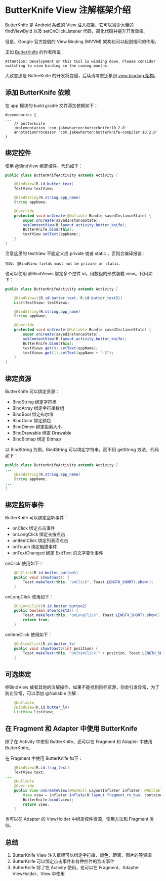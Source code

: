 # ButterKnife View 注解框架介绍

ButterKnife 是 Android 系统的 View 注入框架，它可以减少大量的 findViewById 以及 setOnClickListener 代码，简化代码并提升开发效率。

但是，Google 官方提倡的 View Binding (MVVM) 架构也可以起到相同的作用。

正如 [ButterKnife](https://github.com/JakeWharton/butterknife) 的作者所说：

```
Attention: Development on this tool is winding down. Please consider switching to view binding in the coming months.
```

大致意思是 ButterKnife 的开发将变缓，后续请考虑迁移到 [view binding 架构](https://developer.android.google.cn/topic/libraries/view-binding)。

## 添加 ButterKnife 依赖

在 app 模块的 build.gradle 文件添加依赖如下：

```
dependencies {
...
    // butterknife
    implementation 'com.jakewharton:butterknife:10.2.0'
    annotationProcessor 'com.jakewharton:butterknife-compiler:10.2.0'
}
```

## 绑定控件

使用 @BindView 绑定控件，代码如下：

```java
public class ButterKnifeActivity extends Activity {

    @BindView(R.id.butter_text)
    TextView textView;

    @BindString(R.string.app_name)
    String appName;

    @Override
    protected void onCreate(@Nullable Bundle savedInstanceState) {
        super.onCreate(savedInstanceState);
        setContentView(R.layout.activity_butter_knife);
        ButterKnife.bind(this);
        textView.setText(appName);
    }
}
```

注意这里的 textView 不能定义成 private 或者 static ，否则会编译报错：

```
错误: @BindView fields must not be private or static. 
```

也可以使用 @BindViews 绑定多个控件 id，用数组的形式装载 view。代码如下：

```java
public class ButterKnifeActivity extends Activity {

    @BindViews({R.id.butter_text, R.id.butter_text2})
    List<TextView> textViews;

    @BindString(R.string.app_name)
    String appName;

    @Override
    protected void onCreate(@Nullable Bundle savedInstanceState) {
        super.onCreate(savedInstanceState);
        setContentView(R.layout.activity_butter_knife);
        ButterKnife.bind(this);
        textViews.get(0).setText(appName);
        textViews.get(1).setText(appName + "-2");
    }
}
```

## 绑定资源

ButterKnife 可以绑定资源：

- BindString 绑定字符串
- BindArray 绑定字符串数组
- BindBool 绑定布尔值
- BindColor 绑定颜色
- BindDimen 绑定距离大小
- BindDrawable 绑定 Drawable
- BindBitmap 绑定 Bitmap

以 BindString 为例，BindString 可以绑定字符串，而不用 getString 方法，代码如下：

```java
public class ButterKnifeActivity extends Activity {
...
    @BindString(R.string.app_name)
    String appName;
...
}
```

## 绑定监听事件

ButterKnife 可以绑定监听事件：

- onClick 绑定点击事件
- onLongClick 绑定长按点击
- onItemClick 绑定列表项点击
- onTouch 绑定触摸事件
- onTextChanged 绑定 ExitText 的文字变化事件

onClick 使用如下：

```java
    @OnClick(R.id.butter_button1)
    public void showToast() {
        Toast.makeText(this, "onClick", Toast.LENGTH_SHORT).show();
    }
```

onLongClick 使用如下：

```java
    @OnLongClick(R.id.butter_button2)
    public boolean showToast2() {
        Toast.makeText(this, "onLongClick", Toast.LENGTH_SHORT).show();
        return true;
    }
```

onItemClick 使用如下：

```java
    @OnItemClick(R.id.butter_lv)
    public void showToast3(int position) {
        Toast.makeText(this, "OnItemClick:" + position, Toast.LENGTH_SHORT).show();
    }
```

## 可选绑定

@BindView 或者其他的注解操作，如果不能找到目标资源，则会引发异常，为了防止异常，可以添加 @Nullable 注解：

```java
    @Nullable
    @BindView(R.id.butter_lv)
    ListView listView;
```

## 在 Fragment 和 Adapter 中使用 ButterKnife

除了在 Activity 中使用 ButterKnife，还可以在 Fragment 和 Adapter 中使用 ButterKnife。

在 Fragment 中使用 ButterKnife 如下：

```java
    @BindView(R.id.frag_text)
    TextView text;
...
    @Nullable
    @Override
    public View onCreateView(@NonNull LayoutInflater inflater, @Nullable ViewGroup container, @Nullable Bundle savedInstanceState) {
        View view = inflater.inflate(R.layout.fragment_rx_bus, container, false);
        ButterKnife.bind(view);
        return view;
    }
```

也可以在 Adapter 的 ViewHolder 中绑定控件资源，使用方法和 Fragment 类似。

## 总结

1. ButterKnife View 注入框架可以绑定字符串、颜色、距离、图片的等资源
2. ButterKnife 可以绑定点击事件和各种控件的监听事件
3. ButterKnife 除了在 Activity 使用，也可以在 Fragment、Adapter ViewHolder、View 中使用